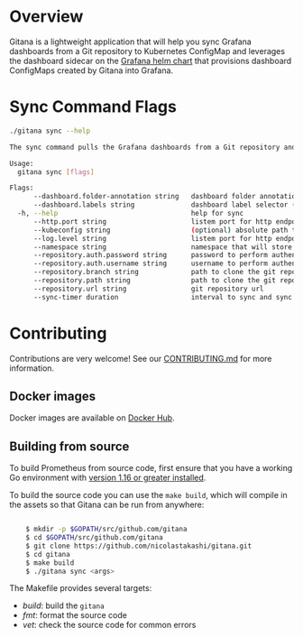 # Overview
Gitana is a lightweight application that will help you sync Grafana dashboards from a Git repository to Kubernetes ConfigMap and leverages the dashboard sidecar on the [Grafana helm chart](https://github.com/grafana/helm-charts/tree/main/charts/grafana) that provisions dashboard ConfigMaps created by Gitana into Grafana.

# Sync Command Flags

```bash
./gitana sync --help

The sync command pulls the Grafana dashboards from a Git repository and foreach dashboard it will creates a config map for that dashboard:

Usage:
  gitana sync [flags]

Flags:
      --dashboard.folder-annotation string   dashboard folder annotation
      --dashboard.labels string              dashboard label selector (default "grafana_dashboard=nil")
  -h, --help                                 help for sync
      --http.port string                     listem port for http endpoints (default ":9754")
      --kubeconfig string                    (optional) absolute path to the kubeconfig file
      --log.level string                     listem port for http endpoints (default "info")
      --namespace string                     namespace that will store the dashboard config map (default "default")
      --repository.auth.password string      password to perform authentication
      --repository.auth.username string      username to perform authentication
      --repository.branch string             path to clone the git repository (default "main")
      --repository.path string               path to clone the git repository
      --repository.url string                git repository url
      --sync-timer duration                  interval to sync and sync dashboards (default 5m0s)

```

# Contributing
Contributions are very welcome! See our [CONTRIBUTING.md](CONTRIBUTING.md) for more information.

## Docker images

Docker images are available on [Docker Hub](https://hub.docker.com/repository/docker/ntakashi/gitana).

## Building from source

To build Prometheus from source code, first ensure that you have a working
Go environment with [version 1.16 or greater installed](https://golang.org/doc/install).

To build the source code you can use the `make build`, which will compile in
the assets so that Gitana can be run from anywhere:

```bash

    $ mkdir -p $GOPATH/src/github.com/gitana
    $ cd $GOPATH/src/github.com/gitana
    $ git clone https://github.com/nicolastakashi/gitana.git
    $ cd gitana
    $ make build
    $ ./gitana sync <args>
```

The Makefile provides several targets:

  * *build*: build the `gitana`
  * *fmt*: format the source code
  * *vet*: check the source code for common errors
  <!-- * *test*: run the tests -->
  <!-- * *test-short*: run the short tests -->

